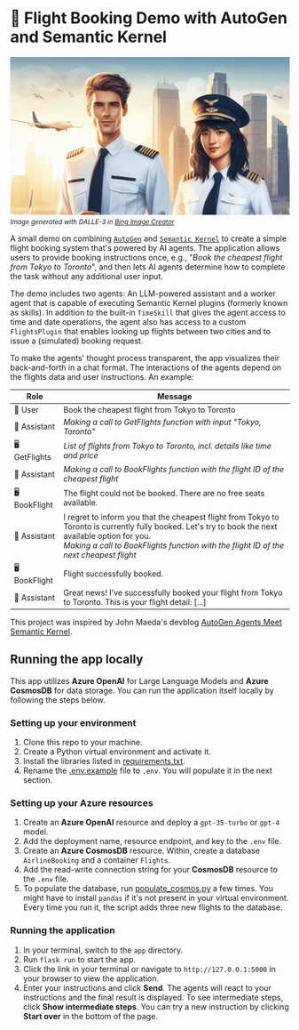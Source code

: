 # 🛫 Flight Booking Demo with AutoGen and Semantic Kernel

![Two pilots smiling](/app/static/img/banner.png)<br>
<small>*Image generated with DALLE-3 in [Bing Image Creator](https://bing.com/images/create)*</small>

A small demo on combining [`AutoGen`](https://github.com/microsoft/autogen) and [`Semantic Kernel`](https://github.com/microsoft/semantic-kernel) to create a simple flight booking system that's powered by AI agents.
The application allows users to provide booking instructions once, e.g., "*Book the cheapest flight from Tokyo to Toronto*", and then lets AI agents determine how to complete the task without any additional user input. 

The demo includes two agents: An LLM-powered assistant and a worker agent that is capable of executing Semantic Kernel plugins (formerly known as skills). In addition to the built-in `TimeSkill` that gives the agent access to time and date operations, the agent also has access to a custom `FlightsPlugin` that enables looking up flights between two cities and to issue a (simulated) booking request.

To make the agents' thought process transparent, the app visualizes their back-and-forth in a chat format. The interactions of the agents depend on the flights data and user instructions. An example:

| Role | Message |
| -------- | -------- |
| 👤 User   | Book the cheapest flight from Tokyo to Toronto   |
| 🤖 Assistant   | *Making a call to GetFlights function with input "Tokyo, Toronto"*   |
| 🖥️ GetFlights | *List of flights from Tokyo to Toronto, incl. details like time and price* |
| 🤖 Assistant | *Making a call to BookFlights function with the flight ID of the cheapest flight* |
| 🖥️ BookFlight | The flight could not be booked. There are no free seats available. |
| 🤖 Assistant | I regret to inform you that the cheapest flight from Tokyo to Toronto is currently fully booked. Let's try to book the next available option for you. <br>*Making a call to BookFlights function with the flight ID of the next cheapest flight* |
| 🖥️ BookFlight | Flight successfully booked. |
| 🤖 Assistant | Great news! I've successfully booked your flight from Tokyo to Toronto. This is your flight detail: [...]

This project was inspired by John Maeda's devblog [AutoGen Agents Meet Semantic Kernel](https://devblogs.microsoft.com/semantic-kernel/autogen-agents-meet-semantic-kernel/).

## Running the app locally
This app utilizes **Azure OpenAI** for Large Language Models and **Azure CosmosDB** for data storage. You can run the application itself locally by following the steps below.

### Setting up your environment
1. Clone this repo to your machine.
1. Create a Python virtual environment and activate it.
1. Install the libraries listed in [requirements.txt](app/requirements.txt).
1. Rename the [.env.example](/app/.env.example) file to `.env`. You will populate it in the next section.

### Setting up your Azure resources
1. Create an **Azure OpenAI** resource and deploy a `gpt-35-turbo` or `gpt-4` model.
1. Add the deployment name, resource endpoint, and key to the `.env` file.
1. Create an **Azure CosmosDB** resource. Within, create a database `AirlineBooking` and a container `Flights`.
1. Add the read-write connection string for your **CosmosDB** resource to the `.env` file.
1. To populate the database, run [populate_cosmos.py](/setup/populate_cosmos.py) a few times. You might have to install `pandas` if it's not present in your virtual environment. Every time you run it, the script adds three new flights to the database. 

### Running the application
1. In your terminal, switch to the `app` directory. 
1. Run `flask run` to start the app.
1. Click the link in your terminal or navigate to `http://127.0.0.1:5000` in your browser to view the application.
1. Enter your instructions and click **Send**. The agents will react to your instructions and the final result is displayed. To see intermediate steps, click **Show intermediate steps**. You can try a new instruction by clicking **Start over** in the bottom of the page.

